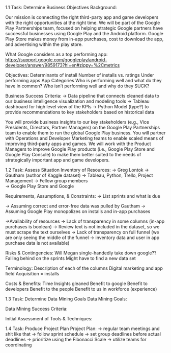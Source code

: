 1.1 Task: Determine Business Objectives
Background: 

Our mission is connecting the right third-party app and game developers with the right opportunities at the right time.  We will be part of the Google Play Partnerships team, focused on helping strategic Google partners have successful businesses using Google Play and the Android platform.  Google Play Store makes money from in-app purchases, cost to download the app, and advertising within the play store.  

What Google considers as a top performing app: https://support.google.com/googleplay/android-developer/answer/9859173?hl=en#zippy=%2Cmetrics


Objectives: 
Determinants of install 
Number of installs vs. ratings
Under performing apps
App Categories
Who is performing well and what do they have in common? Who isn’t performing well and why do they SUCK?

Business Success Criteria: 
→ Data pipeline that connects cleaned data to our business intelligence visualization and modeling tools
→ Tableau dashboard for high level view of the KPIs
→ Python Model (type?) to provide recommendations to key stakeholders based on historical data


You will provide business insights to our key stakeholders (e.g., Vice Presidents, Directors, Partner Managers) on the Google Play Partnerships team to enable them to run the global Google Play business. You will partner with Operations and Developer Marketing teams to enable scaled means of improving third-party apps and games. We will work with the Product Managers to improve Google Play products (i.e., Google Play Store and Google Play Console) to make them better suited to the needs of strategically important app and game developers.








1.2 Task: Assess Situation
Inventory of Resources: 
→ Greg Lontok 
→ Gautham (author of Kaggle dataset)
→ Tableau, Python, Trello, Project Management 
→ Fellow group members  
→ Google Play Store and Google 

Requirements, Assumptions, & Constraints:
→ List sprints and what is due 

→ Assuming correct and error-free data was pulled by Gautham 
→ Assuming Google Play monopolizes on installs and in-app purchases 

→Availability of resources
→ Lack of transparency in some columns (in-app purchases is boolean) 
→ Review text is not included in the dataset, so we must scrape the text ourselves
→ Lack of transparency on full funnel (we are only seeing the middle of the funnel → inventory data and user in app purchase data is not available)


Risks & Contingencies: 
Will Megan single-handedly take down google??
Falling behind on the sprints 
Might have to find a new data set 



Terminology: 
Description of each of the columns
Digital marketing and app field
Acquisition = installs


Costs & Benefits: 
Time 
Insights gleaned 
Benefit to google
Benefit to developers
Benefit to the people
Benefit to us in workforce (experience)



1.3 Task: Determine Data Mining Goals
Data Mining Goals: 
 
 

Data Mining Success Criteria: 
 
  


Initial Assessment of Tools & Techniques: 

1.4 Task: Produce Project Plan
Project Plan: 
→ regular team meetings and shit like that
→ follow sprint schedule → set group deadlines before actual deadlines
→ prioritize using the Fibonacci Scale
→ utilize teams for coordinating
